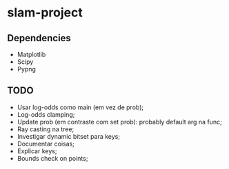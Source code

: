 # slam-project

## Dependencies

+ Matplotlib
+ Scipy
+ Pypng

## TODO

- Usar log-odds como main (em vez de prob);
- Log-odds clamping;
- Update prob (em contraste com set prob): probably default arg na func;
- Ray casting na tree;
- Investigar dynamic bitset para keys;
- Documentar coisas;
- Explicar keys;
- Bounds check on points;
